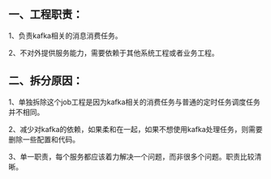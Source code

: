 ## 一、工程职责：

1、负责kafka相关的消息消费任务。

2、不对外提供服务能力，需要依赖于其他系统工程或者业务工程。

## 二、拆分原因：

1、单独拆除这个job工程是因为kafka相关的消费任务与普通的定时任务调度任务并不相同。

2、减少对kafka的依赖，如果柔和在一起，如果不想使用kafka处理任务，则需要删除一些配置和代码。

3、单一职责，每个服务都应该着力解决一个问题，而非很多个问题。职责比较清晰。